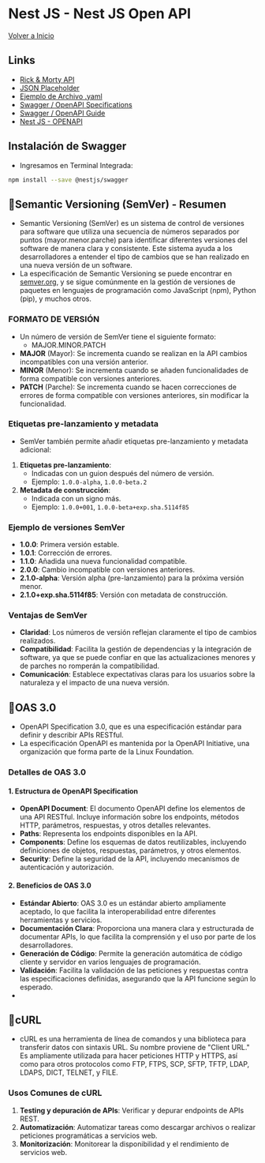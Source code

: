 # Nest JS - Nest JS Open API

[Volver a Inicio](../README.md)

## Links

- [Rick & Morty API](https://rickandmortyapi.com/)
- [JSON Placeholder](https://jsonplaceholder.typicode.com/)
- [Ejemplo de Archivo .yaml](./example.yaml)
- [Swagger / OpenAPI Specifications](https://swagger.io/specification/)
- [Swagger / OpenAPI Guide](https://swagger.io/docs/specification/about/)
- [Nest JS - OPENAPI](https://docs.nestjs.com/openapi/introduction)

## Instalación de Swagger

- Ingresamos en Terminal Integrada:

```bash
npm install --save @nestjs/swagger
```

## 🎯Semantic Versioning (SemVer) - Resumen

- Semantic Versioning (SemVer) es un sistema de control de versiones para software que utiliza una secuencia de números separados por puntos (mayor.menor.parche) para identificar diferentes versiones del software de manera clara y consistente. Este sistema ayuda a los desarrolladores a entender el tipo de cambios que se han realizado en una nueva versión de un software.
- La especificación de Semantic Versioning se puede encontrar en [semver.org](https://semver.org/), y se sigue comúnmente en la gestión de versiones de paquetes en lenguajes de programación como JavaScript (npm), Python (pip), y muchos otros.

### FORMATO DE VERSIÓN

- Un número de versión de SemVer tiene el siguiente formato:
  - MAJOR.MINOR.PATCH
- **MAJOR** (Mayor): Se incrementa cuando se realizan en la API cambios incompatibles con una versión anterior.
- **MINOR** (Menor): Se incrementa cuando se añaden funcionalidades de forma compatible con versiones anteriores.
- **PATCH** (Parche): Se incrementa cuando se hacen correcciones de errores de forma compatible con versiones anteriores, sin modificar la funcionalidad.

### Etiquetas pre-lanzamiento y metadata

- SemVer también permite añadir etiquetas pre-lanzamiento y metadata adicional:

1. **Etiquetas pre-lanzamiento**:
   - Indicadas con un guion después del número de versión.
   - Ejemplo: `1.0.0-alpha`, `1.0.0-beta.2`
2. **Metadata de construcción**:
   - Indicada con un signo más.
   - Ejemplo: `1.0.0+001`, `1.0.0-beta+exp.sha.5114f85`

### Ejemplo de versiones SemVer

- **1.0.0**: Primera versión estable.
- **1.0.1**: Corrección de errores.
- **1.1.0**: Añadida una nueva funcionalidad compatible.
- **2.0.0**: Cambio incompatible con versiones anteriores.
- **2.1.0-alpha**: Versión alpha (pre-lanzamiento) para la próxima versión menor.
- **2.1.0+exp.sha.5114f85**: Versión con metadata de construcción.

### Ventajas de SemVer

- **Claridad**: Los números de versión reflejan claramente el tipo de cambios realizados.
- **Compatibilidad**: Facilita la gestión de dependencias y la integración de software, ya que se puede confiar en que las actualizaciones menores y de parches no romperán la compatibilidad.
- **Comunicación**: Establece expectativas claras para los usuarios sobre la naturaleza y el impacto de una nueva versión.

## 🎯OAS 3.0

- OpenAPI Specification 3.0, que es una especificación estándar para definir y describir APIs RESTful.
- La especificación OpenAPI es mantenida por la OpenAPI Initiative, una organización que forma parte de la Linux Foundation.

### Detalles de OAS 3.0

#### 1. **Estructura de OpenAPI Specification**

- **OpenAPI Document**: El documento OpenAPI define los elementos de una API RESTful. Incluye información sobre los endpoints, métodos HTTP, parámetros, respuestas, y otros detalles relevantes.
- **Paths**: Representa los endpoints disponibles en la API.
- **Components**: Define los esquemas de datos reutilizables, incluyendo definiciones de objetos, respuestas, parámetros, y otros elementos.
- **Security**: Define la seguridad de la API, incluyendo mecanismos de autenticación y autorización.

#### 2. **Beneficios de OAS 3.0**

- **Estándar Abierto**: OAS 3.0 es un estándar abierto ampliamente aceptado, lo que facilita la interoperabilidad entre diferentes herramientas y servicios.
- **Documentación Clara**: Proporciona una manera clara y estructurada de documentar APIs, lo que facilita la comprensión y el uso por parte de los desarrolladores.
- **Generación de Código**: Permite la generación automática de código cliente y servidor en varios lenguajes de programación.
- **Validación**: Facilita la validación de las peticiones y respuestas contra las especificaciones definidas, asegurando que la API funcione según lo esperado.
-

## 🎯cURL

- cURL es una herramienta de línea de comandos y una biblioteca para transferir datos con sintaxis URL. Su nombre proviene de "Client URL." Es ampliamente utilizada para hacer peticiones HTTP y HTTPS, así como para otros protocolos como FTP, FTPS, SCP, SFTP, TFTP, LDAP, LDAPS, DICT, TELNET, y FILE.

### Usos Comunes de cURL

1. **Testing y depuración de APIs**: Verificar y depurar endpoints de APIs REST.
2. **Automatización**: Automatizar tareas como descargar archivos o realizar peticiones programáticas a servicios web.
3. **Monitorización**: Monitorear la disponibilidad y el rendimiento de servicios web.
